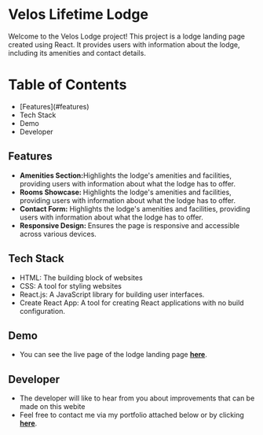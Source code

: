 # Velos Lifetime Lodge

<p>Welcome to the Velos Lodge project! This project is a lodge landing page created using React. It provides users with information about the lodge, including its amenities and contact details.</p>

<h1>Table of Contents</h1>
<ul>
  <li>[Features](#features)</li>
  <li>Tech Stack</li>
  <li>Demo</li>
  <li>Developer</li>
</ul>

<h2>Features</h2>
<ul>
  <li><b>Amenities Section:</b>Highlights the lodge's amenities and facilities, providing users with information about what the lodge has to offer.</li>
  <li><b>Rooms Showcase:  </b>Highlights the lodge's amenities and facilities, providing users with information about what the lodge has to offer.</li>
  <li><b>Contact Form:</b>  Highlights the lodge's amenities and facilities, providing users with information about what the lodge has to offer.</li>
  <li><b>Responsive Design: </b>  Ensures the page is responsive and accessible across various devices.</li>
</ul>

<h2>Tech Stack</h2>
<ul>
  <li>HTML: The building block of websites</li>
  <li>CSS: A tool for styling websites</li>
  <li>React.js: A JavaScript library for building user interfaces.</li>
  <li>Create React App: A tool for creating React applications with no build configuration.</li>
</ul>

<h2>Demo</h2>
<ul>
  <li>You can see the live page of the lodge landing page <a href='https://velos-lodge.vercel.app/' target="_blank" rel="noopener noreferrer"><b>here</b></a>.</li>
</ul>

<h2>Developer</h2>
<ul>
<li>The developer will like to hear from you about improvements that can be made on this webite</li>
<li>Feel free to contact me via my portfolio attached below or by clicking <a href='https://neshkibet.vercel.app' target="_blank" rel="noopener noreferrer"><b>here</b></a>.</li>
</ul>

